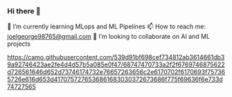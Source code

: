 ### Hi there 👋

🌱 I’m currently learning MLops and ML Pipelines
📫 How to reach me: joelgeorge98765@gmail.com
👯 I’m looking to collaborate on AI and ML projects

https://camo.githubusercontent.com/539d91bf698cef734812ab3614661db39a92746423ae2fe4d4d57b5a085e0f47/68747470733a2f2f6769746875622d726561646d652d73746174732e76657263656c2e6170702f6170693f757365726e616d653d4170757276536861683030372673686f775f69636f6e733d74727565

